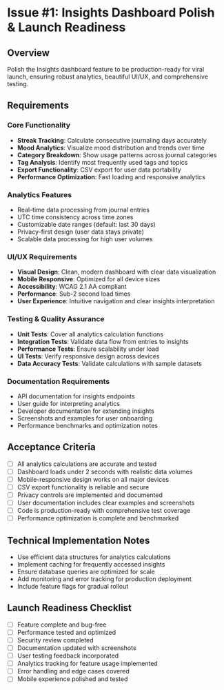 # Issue #1: Insights Dashboard Polish & Launch Readiness

## Overview
Polish the Insights dashboard feature to be production-ready for viral launch, ensuring robust analytics, beautiful UI/UX, and comprehensive testing.

## Requirements

### Core Functionality
- **Streak Tracking**: Calculate consecutive journaling days accurately
- **Mood Analytics**: Visualize mood distribution and trends over time  
- **Category Breakdown**: Show usage patterns across journal categories
- **Tag Analysis**: Identify most frequently used tags and topics
- **Export Functionality**: CSV export for user data portability
- **Performance Optimization**: Fast loading and responsive analytics

### Analytics Features
- Real-time data processing from journal entries
- UTC time consistency across time zones
- Customizable date ranges (default: last 30 days)
- Privacy-first design (user data stays private)
- Scalable data processing for high user volumes

### UI/UX Requirements
- **Visual Design**: Clean, modern dashboard with clear data visualization
- **Mobile Responsive**: Optimized for all device sizes
- **Accessibility**: WCAG 2.1 AA compliant
- **Performance**: Sub-2 second load times
- **User Experience**: Intuitive navigation and clear insights interpretation

### Testing & Quality Assurance
- **Unit Tests**: Cover all analytics calculation functions
- **Integration Tests**: Validate data flow from entries to insights
- **Performance Tests**: Ensure scalability under load
- **UI Tests**: Verify responsive design across devices
- **Data Accuracy Tests**: Validate calculations with sample datasets

### Documentation Requirements
- API documentation for insights endpoints
- User guide for interpreting analytics
- Developer documentation for extending insights
- Screenshots and examples for user onboarding
- Performance benchmarks and optimization notes

## Acceptance Criteria
- [ ] All analytics calculations are accurate and tested
- [ ] Dashboard loads under 2 seconds with realistic data volumes
- [ ] Mobile-responsive design works on all major devices
- [ ] CSV export functionality is reliable and secure
- [ ] Privacy controls are implemented and documented
- [ ] User documentation includes clear examples and screenshots
- [ ] Code is production-ready with comprehensive test coverage
- [ ] Performance optimization is complete and benchmarked

## Technical Implementation Notes
- Use efficient data structures for analytics calculations
- Implement caching for frequently accessed insights
- Ensure database queries are optimized for scale
- Add monitoring and error tracking for production deployment
- Include feature flags for gradual rollout

## Launch Readiness Checklist
- [ ] Feature complete and bug-free
- [ ] Performance tested and optimized
- [ ] Security review completed
- [ ] Documentation updated with screenshots
- [ ] User testing feedback incorporated
- [ ] Analytics tracking for feature usage implemented
- [ ] Error handling and edge cases covered
- [ ] Mobile experience polished and tested